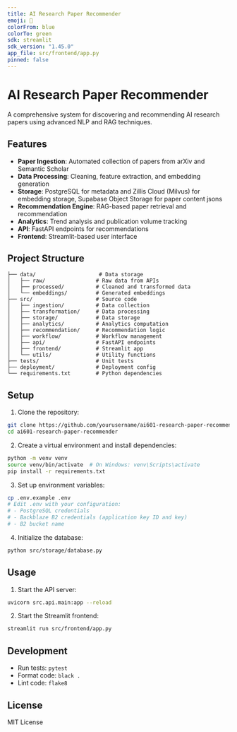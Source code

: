 ```yaml
---
title: AI Research Paper Recommender
emoji: 📄
colorFrom: blue
colorTo: green
sdk: streamlit
sdk_version: "1.45.0"
app_file: src/frontend/app.py
pinned: false
---
```


# AI Research Paper Recommender

A comprehensive system for discovering and recommending AI research papers using advanced NLP and RAG techniques.

## Features

- **Paper Ingestion**: Automated collection of papers from arXiv and Semantic Scholar
- **Data Processing**: Cleaning, feature extraction, and embedding generation
- **Storage**: PostgreSQL for metadata and Zillis Cloud (Milvus) for embedding storage, Supabase Object Storage for paper content jsons
- **Recommendation Engine**: RAG-based paper retrieval and recommendation
- **Analytics**: Trend analysis and publication volume tracking
- **API**: FastAPI endpoints for recommendations
- **Frontend**: Streamlit-based user interface

## Project Structure

```
├── data/                    # Data storage
│   ├── raw/                # Raw data from APIs
│   ├── processed/          # Cleaned and transformed data
│   └── embeddings/         # Generated embeddings
├── src/                    # Source code
│   ├── ingestion/          # Data collection
│   ├── transformation/     # Data processing
│   ├── storage/            # Data storage
│   ├── analytics/          # Analytics computation
│   ├── recommendation/     # Recommendation logic
│   ├── workflow/           # Workflow management
│   ├── api/                # FastAPI endpoints
│   ├── frontend/           # Streamlit app
│   └── utils/              # Utility functions
├── tests/                  # Unit tests
├── deployment/             # Deployment config
└── requirements.txt        # Python dependencies
```

## Setup

1. Clone the repository:
```bash
git clone https://github.com/yourusername/ai601-research-paper-recommender.git
cd ai601-research-paper-recommender
```

2. Create a virtual environment and install dependencies:
```bash
python -m venv venv
source venv/bin/activate  # On Windows: venv\Scripts\activate
pip install -r requirements.txt
```

3. Set up environment variables:
```bash
cp .env.example .env
# Edit .env with your configuration:
# - PostgreSQL credentials
# - Backblaze B2 credentials (application key ID and key)
# - B2 bucket name
```

4. Initialize the database:
```bash
python src/storage/database.py
```

## Usage

1. Start the API server:
```bash
uvicorn src.api.main:app --reload
```

2. Start the Streamlit frontend:
```bash
streamlit run src/frontend/app.py
```

## Development

- Run tests: `pytest`
- Format code: `black .`
- Lint code: `flake8`

## License

MIT License